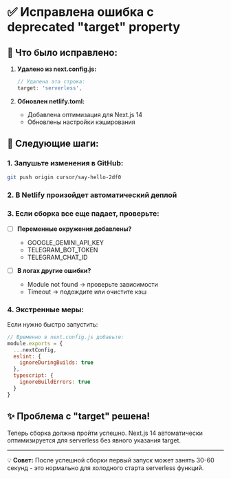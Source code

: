 # ✅ Исправлена ошибка с deprecated "target" property

## 🔧 Что было исправлено:

1. **Удалено из next.config.js:**
   ```javascript
   // Удалена эта строка:
   target: 'serverless',
   ```
   
2. **Обновлен netlify.toml:**
   - Добавлена оптимизация для Next.js 14
   - Обновлены настройки кэширования

## 🚀 Следующие шаги:

### 1. Запушьте изменения в GitHub:
```bash
git push origin cursor/say-hello-2df0
```

### 2. В Netlify произойдет автоматический деплой

### 3. Если сборка все еще падает, проверьте:

- [ ] **Переменные окружения добавлены?**
  - GOOGLE_GEMINI_API_KEY
  - TELEGRAM_BOT_TOKEN
  - TELEGRAM_CHAT_ID

- [ ] **В логах другие ошибки?**
  - Module not found → проверьте зависимости
  - Timeout → подождите или очистите кэш

### 4. Экстренные меры:

Если нужно быстро запустить:
```javascript
// Временно в next.config.js добавьте:
module.exports = {
  ...nextConfig,
  eslint: {
    ignoreDuringBuilds: true
  },
  typescript: {
    ignoreBuildErrors: true
  }
}
```

## ✨ Проблема с "target" решена!

Теперь сборка должна пройти успешно. Next.js 14 автоматически оптимизируется для serverless без явного указания target.

---

💡 **Совет:** После успешной сборки первый запуск может занять 30-60 секунд - это нормально для холодного старта serverless функций.